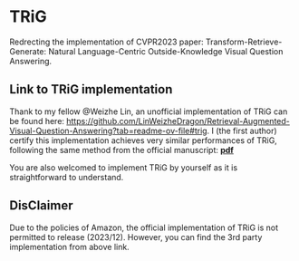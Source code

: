 # TRiG
Redrecting the implementation of CVPR2023 paper: Transform-Retrieve-Generate: Natural Language-Centric Outside-Knowledge Visual Question Answering.

## Link to TRiG implementation
Thank to my fellow @Weizhe Lin, an unofficial implementation of TRiG can be found here:
<https://github.com/LinWeizheDragon/Retrieval-Augmented-Visual-Question-Answering?tab=readme-ov-file#trig>.
I (the first author) certify this implementation achieves very similar performances of TRiG, following the same method from the official manuscript: **[pdf](https://openaccess.thecvf.com/content/CVPR2022/papers/Gao_Transform-Retrieve-Generate_Natural_Language-Centric_Outside-Knowledge_Visual_Question_Answering_CVPR_2022_paper.pdf)**

You are also welcomed to implement TRiG by yourself as it is straightforward to understand.

## DisClaimer
Due to the policies of Amazon, the official implementation of TRiG is not permitted to release (2023/12). However, you can find the 3rd party implementation from above link. 
